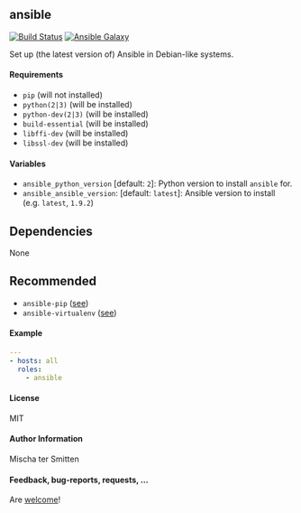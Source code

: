 ## ansible

[![Build Status](https://travis-ci.org/Oefenweb/ansible-ansible.svg?branch=master)](https://travis-ci.org/Oefenweb/ansible-ansible)
[![Ansible Galaxy](http://img.shields.io/badge/ansible--galaxy-ansible-blue.svg)](https://galaxy.ansible.com/Oefenweb/ansible)

Set up (the latest version of) Ansible in Debian-like systems.

#### Requirements

* `pip` (will not installed)
* `python(2|3)` (will be installed)
* `python-dev(2|3)` (will be installed)
* `build-essential` (will be installed)
* `libffi-dev` (will be installed)
* `libssl-dev` (will be installed)

#### Variables

* `ansible_python_version` [default: `2`]: Python version to install `ansible` for.
* `ansible_ansible_version`: [default: `latest`]: Ansible version to install (e.g. `latest`, `1.9.2`)

## Dependencies

None

## Recommended

* `ansible-pip` ([see](https://github.com/Oefenweb/ansible-pip))
* `ansible-virtualenv` ([see](https://github.com/Oefenweb/ansible-virtualenv))

#### Example

```yaml
---
- hosts: all
  roles:
    - ansible
```

#### License

MIT

#### Author Information

Mischa ter Smitten

#### Feedback, bug-reports, requests, ...

Are [welcome](https://github.com/Oefenweb/ansible-ansible/issues)!

